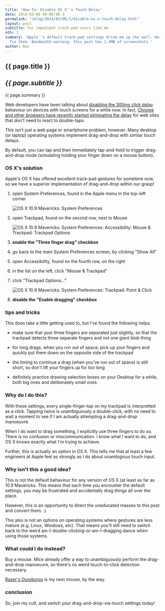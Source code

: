 ```yaml
---
title: 'How-To: Disable OS X''s Touch Delay'
date: 2014-03-06 00:00:00 Z
permalink: "/blog/2014/03/06/1/disable-os-x-touch-delay.html"
layout: post
subtitle: for impatient track-pad users like me
nth: 1
summary: 'Apple''s default track-pad settings drive me up the wall. Here''s how to
  fix them. Bandwidth-warning: this post has 1.4MB of screenshots.'
author: Ron
---
```


## {{ page.title }}

## _{{ page.subtitle }}_

{{ page.summary }}

Web developers have been talking about [disabling the 300ms click delay](http://ftlabs.github.io/fastclick/)
behaviour on devices with touch screens for a while now. In fact, [Chrome and
other browsers have recently started eliminating the delay](http://updates.html5rocks.com/2013/12/300ms-tap-delay-gone-away)
for web sites that don't need to react to double-taps.

This isn't just a web page or smartphone problem, however. Many desktop
(or laptop) operating systems implement drag-and-drop with similar touch
delays.

By default, you can tap and then immediately tap-and-hold to trigger
drag-and-drop mode (simulating holding your finger down on a mouse button).

### OS X's solution

Apple's OS X has offered excellent track-pad gestures for sometime now, so we
have a superior implementation of drag-and-drop within our grasp!

1. open System Preferences, found in the Apple menu in the top-left corner

    ![OS X 10.9 Mavericks: System Preferences](//lh5.googleusercontent.com/-CPBNSKWxvo8/UxeHYKdUOlI/AAAAAAAAJNk/4doaeDWJ7k4/w781-h596-no/system-preferences.png)

2. open Trackpad, found on the second row, next to Mouse

    ![OS X 10.9 Mavericks: System Preferences: Accessibility: Mouse & Trackpad: Trackpad Options](//lh4.googleusercontent.com/-N0OJeLXxh9Y/UxeHWJPkDGI/AAAAAAAAJNc/x59PCeUrHTY/w874-h596-no/accessibility-trackpad.png)

3. **enable the "Three finger drag" checkbox**

4. go back to the main System Preferences screen, by clicking "Show All"

5. open Accessibility, found on the fourth row, on the right

6. in the list on the left, click "Mouse & Trackpad"

7. click "Trackpad Options..."

    ![OS X 10.9 Mavericks: System Preferences: Trackpad: Point & Click](https://lh3.googleusercontent.com/-28QKLuxXk_Y/UxeHZa-bBvI/AAAAAAAAJNs/5ShIqNgG1jU/w875-h596-no/trackpad-touch.png)

8. **disable the "Enable dragging" checkbox**

### tips and tricks

This does take a little getting used to, but I've found the following helps:

- make sure that your three fingers are separated just slightly, so that the
trackpad detects three separate fingers and not one giant blob thing

- for long drags, when you run out of space, pick up your fingers and quickly
put them down on the opposite side of the trackpad

- the timing to continue a drag (when you've run out of space) is still short,
so don't lift your fingers up for too long

- definitely practice drawing selection boxes on your Desktop for a while,
both big ones and deliberately small ones

### Why do I do this?

With these settings, every single-finger-tap on my trackpad is interpretted as
a click. Tapping twice is unambiguously a double-click, with no need to wait
a moment to see if I am actually attempting a drag-and-drop manoeuvre.

When I do want to drag something, I explicitly use three fingers to do so.
There is no confusion or miscommunication. I know what I want to do, and OS X
knows exactly what I'm trying to achieve.

Further, this is actually an option in OS X. This tells me that at least a few
engineers at Apple feel as strongly as I do about unambigious touch input.

### Why isn't this a good idea?

This is not the default behaviour for any version of OS X (at least as far as
10.9 Mavericks. This means that each time you encounter the default settings,
you may be frustrated and accidentally drag things all over the place.

However, this is an opportunity to direct the uneducated masses to this post
and convert them. :)

This also is not an options on operating systems where gestures are less mature
(e.g. Linux, Windows, etc). That means you'll still need to switch back to the
weird am-I-double-clicking-or-am-I-dragging dance when using those systems.

### What could I do instead?

Buy a mouse. Mice already offer a way to unambiguously perform the
drag-and-drop manoeuvre, so there's no weird touch-to-click detection
necessary.

[Razer's Ouroboros](http://www.razerzone.com/gaming-mice/razer-ouroboros) is my
next mouse, by the way.

### conclusion

So, join my cult, and switch your drag-and-drop-via-touch settings today!

